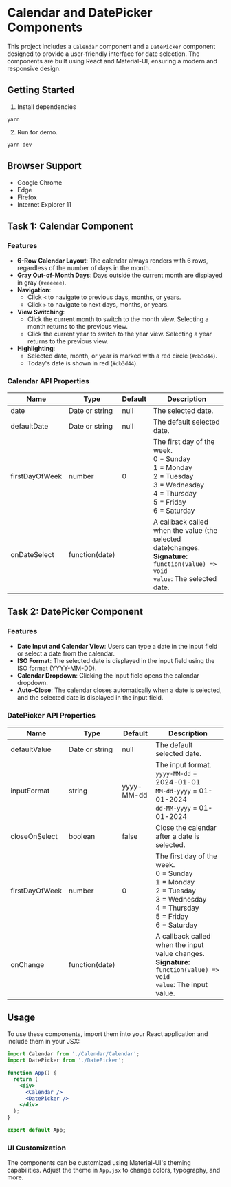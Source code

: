 # Calendar and DatePicker Components

This project includes a `Calendar` component and a `DatePicker` component designed to provide a user-friendly interface for date selection. The components are built using React and Material-UI, ensuring a modern and responsive design.

## Getting Started

1. Install dependencies 
```
yarn
```
2. Run for demo.
```
yarn dev
```

## Browser Support

- Google Chrome
- Edge
- Firefox
- Internet Explorer 11

## Task 1: Calendar Component

### Features

- **6-Row Calendar Layout**: The calendar always renders with 6 rows, regardless of the number of days in the month.
- **Gray Out-of-Month Days**: Days outside the current month are displayed in gray (`#eeeeee`).
- **Navigation**: 
  - Click `<` to navigate to previous days, months, or years.
  - Click `>` to navigate to next days, months, or years.
- **View Switching**:
  - Click the current month to switch to the month view. Selecting a month returns to the previous view.
  - Click the current year to switch to the year view. Selecting a year returns to the previous view.
- **Highlighting**:
  - Selected date, month, or year is marked with a red circle (`#db3d44`).
  - Today's date is shown in red (`#db3d44`).

### Calendar API Properties

| Name     | Type               | Default | Description                        |
|----------|--------------------|---------|------------------------------------|
| date     | Date or string   | null    | The selected date.       |
| defaultDate     | Date or string   | null    | The default selected date.       |
| firstDayOfWeek | number     | 0    | The first day of the week.<br/>0 = Sunday<br/>1 = Monday<br/>2 = Tuesday<br/>3 = Wednesday<br/>4 = Thursday<br/>5 = Friday<br/>6 = Saturday       |
| onDateSelect   | function(date) |         | A callback called when the value (the selected date)changes. <br/> **Signature:**<br/> `function(value) => void`<br/>`value`: The selected date.    |



## Task 2: DatePicker Component

### Features

- **Date Input and Calendar View**: Users can type a date in the input field or select a date from the calendar.
- **ISO Format**: The selected date is displayed in the input field using the ISO format (YYYY-MM-DD).
- **Calendar Dropdown**: Clicking the input field opens the calendar dropdown.
- **Auto-Close**: The calendar closes automatically when a date is selected, and the selected date is displayed in the input field.

### DatePicker API Properties

| Name     | Type               | Default | Description                        |
|----------|--------------------|---------|------------------------------------|
| defaultValue   | Date or string   | null    | The default selected date.       |
| inputFormat     | string   | yyyy-MM-dd    | The input format.  <br/>`yyyy-MM-dd` = 2024-01-01<br/>`MM-dd-yyyy` = 01-01-2024<br/>`dd-MM-yyyy` = 01-01-2024       |
| closeOnSelect     | boolean   | false    | Close the calendar after a date is selected.       |
| firstDayOfWeek | number     | 0    | The first day of the week.<br/>0 = Sunday<br/>1 = Monday<br/>2 = Tuesday<br/>3 = Wednesday<br/>4 = Thursday<br/>5 = Friday<br/>6 = Saturday       |
| onChange   | function(date) |         | A callback called when the input value changes. <br/> **Signature:**<br/> `function(value) => void`<br/>`value`: The input value.    |



## Usage

To use these components, import them into your React application and include them in your JSX:

```jsx
import Calendar from './Calendar/Calendar';
import DatePicker from './DatePicker';

function App() {
  return (
    <div>
      <Calendar />
      <DatePicker />
    </div>
  );
}

export default App;
```

### UI Customization
The components can be customized using Material-UI's theming capabilities. Adjust the theme in `App.jsx` to change colors, typography, and more.
